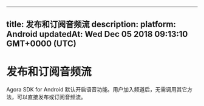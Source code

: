 
---
title: 发布和订阅音频流
description: 
platform: Android
updatedAt: Wed Dec 05 2018 09:13:10 GMT+0000 (UTC)
---
# 发布和订阅音频流
Agora SDK for Android 默认开启语音功能。用户加入频道后，无需调用其它方法，可以直接发布或订阅音频流。
